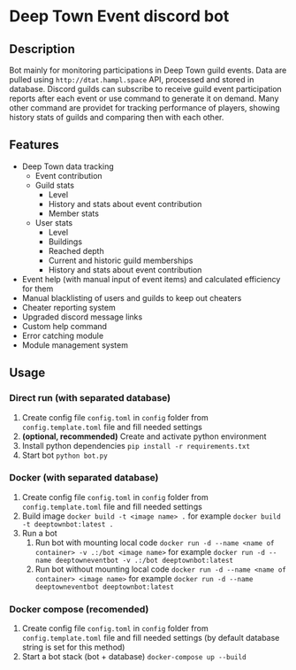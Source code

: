# Deep Town Event discord bot

## Description
Bot mainly for monitoring participations in Deep Town guild events. Data are pulled using `http://dtat.hampl.space` API,
processed and stored in database. Discord guilds can subscribe to receive guild event participation reports after each event or
use command to generate it on demand. Many other command are providet for tracking performance of players, showing history stats of guilds and comparing then with each other.

## Features
* Deep Town data tracking
    * Event contribution
    * Guild stats
        * Level
        * History and stats about event contribution
        * Member stats
    * User stats
        * Level
        * Buildings
        * Reached depth
        * Current and historic guild memberships
        * History and stats about event contribution
* Event help (with manual input of event items) and calculated efficiency for them
* Manual blacklisting of users and guilds to keep out cheaters
* Cheater reporting system
* Upgraded discord message links
* Custom help command
* Error catching module
* Module management system

## Usage
### Direct run (with separated database)
1) Create config file `config.toml` in `config` folder from `config.template.toml` file and fill needed settings
2) **(optional, recommended)** Create and activate python environment
3) Install python dependencies `pip install -r requirements.txt`
4) Start bot `python bot.py`

### Docker (with separated database)
1) Create config file `config.toml` in `config` folder from `config.template.toml` file and fill needed settings
2) Build image `docker build -t <image name> .` for example `docker build -t deeptownbot:latest .`
3) Run a bot
   1) Run bot with mounting local code `docker run -d --name <name of container> -v .:/bot <image name>` for example `docker run -d --name deeptowneventbot -v .:/bot deeptownbot:latest`
   2) Run bot without mounting local code `docker run -d --name <name of container> <image name>` for example `docker run -d --name deeptowneventbot deeptownbot:latest`

### Docker compose **(recomended)**
1) Create config file `config.toml` in `config` folder from `config.template.toml` file and fill needed settings (by default database string is set for this method)
2) Start a bot stack (bot + database) `docker-compose up --build`